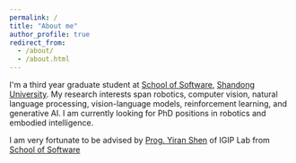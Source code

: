 ```yaml
---
permalink: /
title: "About me"
author_profile: true
redirect_from: 
  - /about/
  - /about.html
---
```


I'm a third year graduate student at [School of Software](https://www.sc.sdu.edu.cn), [Shandong University](https://www.sdu.edu.cn). My research interests span robotics, computer vision, natural language processing, vision-language models, reinforcement learning, and generative AI. I am currently looking for PhD positions in robotics and embodied intelligence.

I am very fortunate to be advised by [Prog. Yiran Shen](https://faculty.sdu.edu.cn/shenyiran/zh_CN/index.htm) of IGIP Lab from [School of Software](https://www.sc.sdu.edu.cn)

